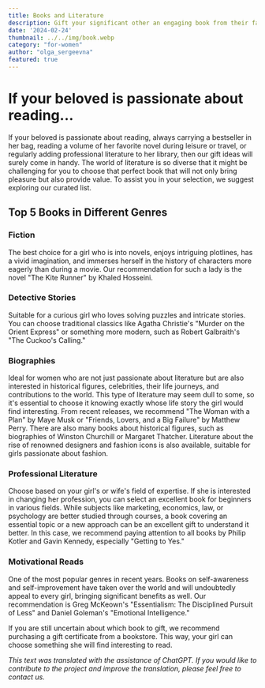 ```yaml
---
title: Books and Literature
description: Gift your significant other an engaging book from their favorite genre or author!
date: '2024-02-24'
thumbnail: ../../img/book.webp
category: "for-women"
author: "olga_sergeevna"
featured: true
---
```


# If your beloved is passionate about reading...

If your beloved is passionate about reading, always carrying a bestseller in her bag, reading a volume of her favorite novel during leisure or travel, or regularly adding professional literature to her library, then our gift ideas will surely come in handy. The world of literature is so diverse that it might be challenging for you to choose that perfect book that will not only bring pleasure but also provide value. To assist you in your selection, we suggest exploring our curated list.

## Top 5 Books in Different Genres

### Fiction
The best choice for a girl who is into novels, enjoys intriguing plotlines, has a vivid imagination, and immerses herself in the history of characters more eagerly than during a movie. Our recommendation for such a lady is the novel "The Kite Runner" by Khaled Hosseini.

### Detective Stories
Suitable for a curious girl who loves solving puzzles and intricate stories. You can choose traditional classics like Agatha Christie's "Murder on the Orient Express" or something more modern, such as Robert Galbraith's "The Cuckoo's Calling."

### Biographies
Ideal for women who are not just passionate about literature but are also interested in historical figures, celebrities, their life journeys, and contributions to the world. This type of literature may seem dull to some, so it's essential to choose it knowing exactly whose life story the girl would find interesting. From recent releases, we recommend "The Woman with a Plan" by Maye Musk or "Friends, Lovers, and a Big Failure" by Matthew Perry. There are also many books about historical figures, such as biographies of Winston Churchill or Margaret Thatcher. Literature about the rise of renowned designers and fashion icons is also available, suitable for girls passionate about fashion.

### Professional Literature
Choose based on your girl's or wife's field of expertise. If she is interested in changing her profession, you can select an excellent book for beginners in various fields. While subjects like marketing, economics, law, or psychology are better studied through courses, a book covering an essential topic or a new approach can be an excellent gift to understand it better. In this case, we recommend paying attention to all books by Philip Kotler and Gavin Kennedy, especially "Getting to Yes."

### Motivational Reads
One of the most popular genres in recent years. Books on self-awareness and self-improvement have taken over the world and will undoubtedly appeal to every girl, bringing significant benefits as well. Our recommendation is Greg McKeown's "Essentialism: The Disciplined Pursuit of Less" and Daniel Goleman's "Emotional Intelligence."

If you are still uncertain about which book to gift, we recommend purchasing a gift certificate from a bookstore. This way, your girl can choose something she will find interesting to read.

*This text was translated with the assistance of ChatGPT. If you would like to contribute to the project and improve the translation, please feel free to contact us.*
